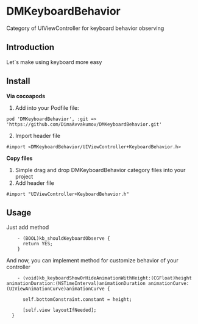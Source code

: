 # DMKeyboardBehavior
Category of UIViewController for keyboard behavior observing

## Introduction

Let`s make using keyboard more easy

## Install

**Via cocoapods**

1. Add into your Podfile file: 

```
pod 'DMKeyboardBehavior', :git => 'https://github.com/DimaAvvakumov/DMKeyboardBehavior.git'
```

2. Import header file

```objectiv-c
#import <DMKeyboardBehavior/UIViewController+KeyboardBehavior.h>
```

**Copy files**

1. Simple drag and drop DMKeyboardBehavior category files into your project
2. Add header file 

```objectiv-c
#import "UIViewController+KeyboardBehavior.h"
```

## Usage

Just add method

```objectiv-c
    - (BOOL)kb_shouldKeyboardObserve {
      return YES;
    }
```

And now, you can implement method for customize behavior of your controller

```objectiv-c
    - (void)kb_keyboardShowOrHideAnimationWithHeight:(CGFloat)height animationDuration:(NSTimeInterval)animationDuration animationCurve:(UIViewAnimationCurve)animationCurve {
    
      self.bottomConstraint.constant = height;
    
      [self.view layoutIfNeeded];
  }
```
